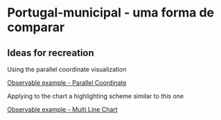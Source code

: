 # Portugal-municipal - uma forma de comparar 

## Ideas for recreation 

Using the parallel coordinate visualization 

[Observable example - Parallel Coordinate](https://observablehq.com/@d3/parallel-coordinates?collection=@observablehq/visualization)

Applying to the chart a highlighting scheme similar to this one  

[Observable example - Multi Line Chart](https://observablehq.com/@d3/parallel-coordinates?collection=@observablehq/visualization)
